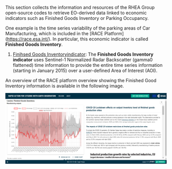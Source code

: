 This section collects the information and resources of the RHEA Group open-source codes to retrieve EO-derived data linked to economic indicators such as Finished Goods Inventory or Parking Occupancy.

One example is the time series variability of the parking areas of Car Manufacturing, which is included in the [RACE Platform] (https://race.esa.int/). In particular, this economic indicator is called **Finished Goods Inventory**.

1. [Finihsed Goods Inventoryindicator](E8_S1_NRB/README.md):
The **Finished Goods Inventory indicator** uses Sentinel-1 Normalized Radar Backscatter (gamma0 flattened) time information to provide the entire time series information (starting in January 2015) over a user-defined Area of Interest (AOI).

An overview of the RACE platform overview showing the Finished Good Inventory information is available in the following image.
<p><center> <img src="../images/RACE_FinishedGoodsInventory_view_20230622.png" width="700"/> </p></center>
